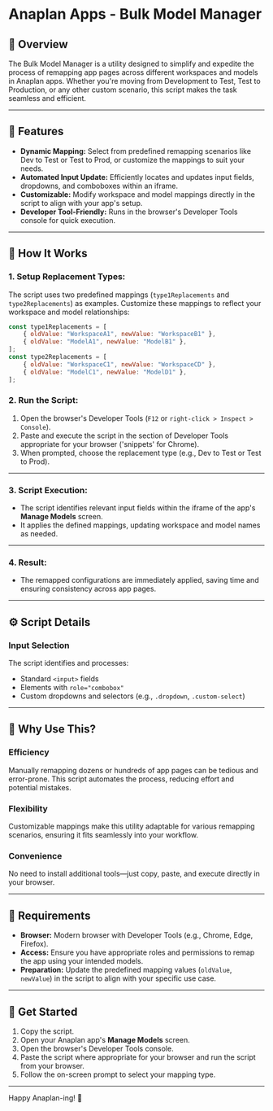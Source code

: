# Anaplan Apps - Bulk Model Manager

## 🚀 Overview
The Bulk Model Manager is a utility designed to simplify and expedite the process of remapping app pages across different workspaces and models in Anaplan apps. Whether you're moving from Development to Test, Test to Production, or any other custom scenario, this script makes the task seamless and efficient.

---

## 🧰 Features
- **Dynamic Mapping:** Select from predefined remapping scenarios like Dev to Test or Test to Prod, or customize the mappings to suit your needs.
- **Automated Input Update:** Efficiently locates and updates input fields, dropdowns, and comboboxes within an iframe.
- **Customizable:** Modify workspace and model mappings directly in the script to align with your app's setup.
- **Developer Tool-Friendly:** Runs in the browser's Developer Tools console for quick execution.

---

## 📝 How It Works

### 1. Setup Replacement Types:
The script uses two predefined mappings (`type1Replacements` and `type2Replacements`) as examples. Customize these mappings to reflect your workspace and model relationships:

```javascript
const type1Replacements = [
    { oldValue: "WorkspaceA1", newValue: "WorkspaceB1" },
    { oldValue: "ModelA1", newValue: "ModelB1" },
];
const type2Replacements = [
    { oldValue: "WorkspaceC1", newValue: "WorkspaceCD" },
    { oldValue: "ModelC1", newValue: "ModelD1" },
];
```

### 2. Run the Script:

1. Open the browser's Developer Tools (`F12` or `right-click > Inspect > Console`).
2. Paste and execute the script in the section of Developer Tools appropriate for your browser ('snippets' for Chrome).
3. When prompted, choose the replacement type (e.g., Dev to Test or Test to Prod).

---

### 3. Script Execution:

- The script identifies relevant input fields within the iframe of the app's **Manage Models** screen.
- It applies the defined mappings, updating workspace and model names as needed.

---

### 4. Result:

- The remapped configurations are immediately applied, saving time and ensuring consistency across app pages.

---

## ⚙️ Script Details

### Input Selection

The script identifies and processes:
- Standard `<input>` fields
- Elements with `role="combobox"`
- Custom dropdowns and selectors (e.g., `.dropdown`, `.custom-select`)

---

## 🌟 Why Use This?

### Efficiency
Manually remapping dozens or hundreds of app pages can be tedious and error-prone. This script automates the process, reducing effort and potential mistakes.

### Flexibility
Customizable mappings make this utility adaptable for various remapping scenarios, ensuring it fits seamlessly into your workflow.

### Convenience
No need to install additional tools—just copy, paste, and execute directly in your browser.

---

## 📌 Requirements

- **Browser:** Modern browser with Developer Tools (e.g., Chrome, Edge, Firefox).
- **Access:** Ensure you have appropriate roles and permissions to remap the app using your intended models.
- **Preparation:** Update the predefined mapping values (`oldValue`, `newValue`) in the script to align with your specific use case.

---

## 🎉 Get Started

1. Copy the script.
2. Open your Anaplan app's **Manage Models** screen.
3. Open the browser's Developer Tools console.
4. Paste the script where appropriate for your browser and run the script from your browser.
5. Follow the on-screen prompt to select your mapping type.

---

Happy Anaplan-ing! 🎉
